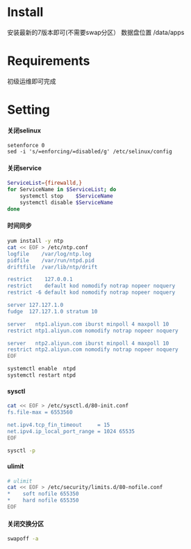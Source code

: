 # Install

安装最新的7版本即可(不需要swap分区）
数据盘位置 /data/apps

# Requirements

初级运维即可完成

# Setting

#### 关闭selinux

```shell
setenforce 0
sed -i 's/=enforcing/=disabled/g' /etc/selinux/config
```

#### 关闭service

```bash
ServiceList={firewalld,}
for ServiceName in $ServiceList; do
    systemctl stop    $ServiceName
    systemctl disable $ServiceName
done
```

#### 时间同步

```bash
yum install -y ntp
cat << EOF > /etc/ntp.conf
logfile    /var/log/ntp.log
pidfile    /var/run/ntpd.pid
driftfile  /var/lib/ntp/drift

restrict    127.0.0.1
restrict    default kod nomodify notrap nopeer noquery
restrict -6 default kod nomodify notrap nopeer noquery

server 127.127.1.0
fudge  127.127.1.0 stratum 10

server   ntp1.aliyun.com iburst minpoll 4 maxpoll 10
restrict ntp1.aliyun.com nomodify notrap nopeer noquery

server   ntp2.aliyun.com iburst minpoll 4 maxpoll 10
restrict ntp2.aliyun.com nomodify notrap nopeer noquery
EOF

systemctl enable  ntpd
systemctl restart ntpd
```

#### sysctl
```bash
cat << EOF > /etc/sysctl.d/80-init.conf
fs.file-max = 6553560

net.ipv4.tcp_fin_timeout     = 15
net.ipv4.ip_local_port_range = 1024 65535
EOF

sysctl -p
```

#### ulimit
```bash
# ulimit
cat << EOF > /etc/security/limits.d/80-nofile.conf
*    soft nofile 655350
*    hard nofile 655350
EOF
```

#### 关闭交换分区
```bash
swapoff -a
```



